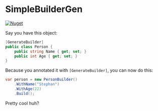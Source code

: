 # SimpleBuilderGen

[![Nuget](https://img.shields.io/nuget/v/PolarizedIons.SimpleBuilderGen?style=for-the-bade)](https://www.nuget.org/packages/PolarizedIons.SimpleBuilderGen/)

Say you have this object:
```c#
[GenerateBuilder]
public class Person {
    public string Name { get; set; }
    public int Age { get; set; }    
}
```

Because you annotated it with `[GenerateBuilder]`, you can now do this:

```c#
var person = new PersonBuilder()
    .WithName("Stephan")
    .WithAge(22)
    .Build();
```

Pretty cool huh?
